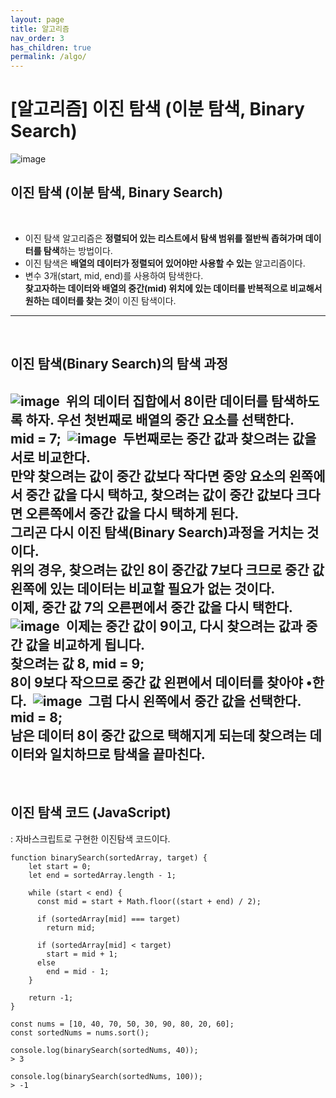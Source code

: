 ```yaml
---
layout: page
title: 알고리즘
nav_order: 3
has_children: true
permalink: /algo/
---
```


# [알고리즘] 이진 탐색 (이분 탐색, Binary Search)

![image](https://user-images.githubusercontent.com/63364990/151374565-654c998a-b744-4f21-a342-37342dd6bf21.png)
​
## **이진 탐색 (이분 탐색, Binary Search)**
​
-   이진 탐색 알고리즘은 **정렬되어 있는 리스트에서** **탐색 범위를 절반씩 좁혀가며 데이터를 탐색**하는 방법이다.
-   이진 탐색은 **배열의 데이터가 정렬되어 있어야만 사용할 수 있는** 알고리즘이다.
-   변수 3개(start, mid, end)를 사용하여 탐색한다.  
    **찾고자하는 데이터와 배열의 중간(mid) 위치에 있는 데이터를 반복적으로 비교해서 원하는 데이터를 찾는 것**이 이진 탐색이다.
​
------------------
​
## **이진 탐색(Binary Search)의 탐색 과정**
​
![image](https://user-images.githubusercontent.com/63364990/151374639-784a7e4a-4d54-44c2-af86-8510fcc0e77e.png)
​
위의 데이터 집합에서 8이란 데이터를 탐색하도록 하자. 우선 첫번째로 배열의 중간 요소를 선택한다.  
mid \= 7;
​
![image](https://user-images.githubusercontent.com/63364990/151374659-38188d51-ab02-417e-bb94-36446d957b2e.png)
​
두번째로는 중간 값과 찾으려는 값을 서로 비교한다.  
만약 찾으려는 값이 중간 값보다 작다면 중앙 요소의 왼쪽에서 중간 값을 다시 택하고, 찾으려는 값이 중간 값보다 크다면 오른쪽에서 중간 값을 다시 택하게 된다.  
그리곤 다시 이진 탐색(Binary Search)과정을 거치는 것이다.  
위의 경우, 찾으려는 값인 8이 중간값 7보다 크므로 중간 값 왼쪽에 있는 데이터는 비교할 필요가 없는 것이다.  
이제, 중간 값 7의 오른편에서 중간 값을 다시 택한다.
​
![image](https://user-images.githubusercontent.com/63364990/151374674-affbb9cd-0a94-473f-9229-9c54c0c1c0fe.png)
​
이제는 중간 값이 9이고, 다시 찾으려는 값과 중간 값을 비교하게 됩니다.  
찾으려는 값 8, mid \= 9;  
8이 9보다 작으므로 중간 값 왼편에서 데이터를 찾아야 •한다.
​
![image](https://user-images.githubusercontent.com/63364990/151374689-ad01b879-a4ab-4610-b267-7b99ff89ce82.png)
​
그럼 다시 왼쪽에서 중간 값을 선택한다.  
mid \= 8;  
남은 데이터 8이 중간 값으로 택해지게 되는데 찾으려는 데이터와 일치하므로 탐색을 끝마친다.
​
------------------
​
## **이진 탐색 코드 (JavaScript)**
: 자바스크립트로 구현한 이진탐색 코드이다.
​
```
function binarySearch(sortedArray, target) {
    let start = 0;
    let end = sortedArray.length - 1;
  
    while (start < end) {
      const mid = start + Math.floor((start + end) / 2);
​
      if (sortedArray[mid] === target)
        return mid;
​
      if (sortedArray[mid] < target)
        start = mid + 1;
      else
        end = mid - 1;
    }
  
    return -1;
}
  
const nums = [10, 40, 70, 50, 30, 90, 80, 20, 60];
const sortedNums = nums.sort();
​
console.log(binarySearch(sortedNums, 40));
> 3
​
console.log(binarySearch(sortedNums, 100));
> -1
```